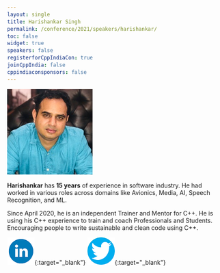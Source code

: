 ```yaml
---
layout: single
title: Harishankar Singh
permalink: /conference/2021/speakers/harishankar/
toc: false
widget: true
speakers: false
registerforCppIndiaCon: true
joinCppIndia: false
cppindiaconsponsors: false
---
```


![Harishankar Singh](/conference/2021/graphics/hari.jpg "Harishankar Singh")


**Harishankar** has **15 years** of experience in software industry. He had worked in various roles across domains like Avionics, Media, AI, Speech Recognition, and ML. 

Since April 2020, he is an independent Trainer and Mentor for C++. He is using his C++ experience to train and coach Professionals and Students. Encouraging people to write sustainable and clean code using C++. 

[![Harishankar Singh](/assets/images/linkedin.png "Harishankar Singh")](https://www.linkedin.com/in/harishankarsinghyadav/){:target="_blank"}
[![Harishankar Singh](/assets/images/twitter.png "Harishankar Singh")](https://twitter.com/HarishankarSY){:target="_blank"}
